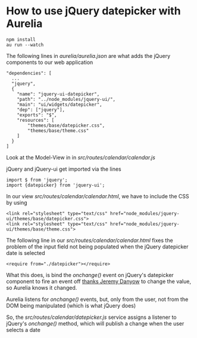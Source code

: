 # How to use jQuery datepicker with Aurelia

    npm install
	au run --watch


The following lines in _aurelia/aurelia.json_ are what adds the jQuery 
components to our web application

    "dependencies": [
      ...
      "jquery",
      {
        "name": "jquery-ui-datepicker",
        "path": "../node_modules/jquery-ui/",
        "main": "ui/widgets/datepicker",
        "dep": ["jquery"],
        "exports": "$",
        "resources": [
            "themes/base/datepicker.css",
            "themes/base/theme.css"
        ]
      }
    ]

Look at the Model-View in in _src/routes/calendar/calendar.js_

jQuery and jQuery-ui get imported via the lines

    import $ from 'jquery';
    import {datepicker} from 'jquery-ui';

In our view _src/routes/calendar/calendar.html_, we have to include the CSS by 
using

    <link rel="stylesheet" type="text/css" href="node_modules/jquery-ui/themes/base/datepicker.css">
    <link rel="stylesheet" type="text/css" href="node_modules/jquery-ui/themes/base/theme.css">

The following line in our _src/routes/calendar/calendar.html_ fixes the problem of
the input field not being populated when the jQuery datepicker date is selected

    <require from="./datepicker"></require>

What this does, is bind the _onchange()_ event on jQuery's datepicker component
to fire an event off [thanks Jeremy Danyow](https://www.danyow.net/jquery-ui-datepicker-with-aurelia/)
to change the value, so Aurelia knows it changed.

Aurelia listens for _onchange()_ events, but, only from the user, not from the
DOM being manipulated (which is what jQuery does)

So, the _src/routes/calendar/datepicker.js_ service assigns a listener to jQuery's
_onchange()_ method, which will publish a change when the user selects a date

